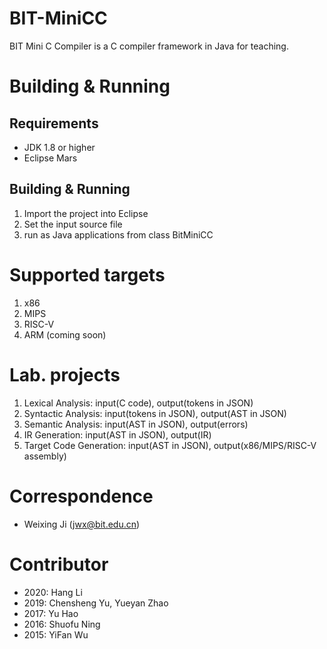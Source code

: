 # BIT-MiniCC

BIT Mini C Compiler is a C compiler framework in Java for teaching.

# Building & Running

## Requirements

* JDK 1.8 or higher
* Eclipse Mars

## Building & Running

1. Import the project into Eclipse
2. Set the input source file
3. run as Java applications from class BitMiniCC

# Supported targets

1. x86
2. MIPS
3. RISC-V
4. ARM (coming soon)

# Lab. projects

1. Lexical Analysis: input(C code), output(tokens in JSON)
2. Syntactic Analysis: input(tokens in JSON), output(AST in JSON)
3. Semantic Analysis: input(AST in JSON), output(errors)
4. IR Generation: input(AST in JSON), output(IR)
5. Target Code Generation: input(AST in JSON), output(x86/MIPS/RISC-V assembly)

# Correspondence

* Weixing Ji (jwx@bit.edu.cn)

# Contributor

* 2020: Hang Li
* 2019: Chensheng Yu, Yueyan Zhao
* 2017: Yu Hao
* 2016: Shuofu Ning
* 2015: YiFan Wu
